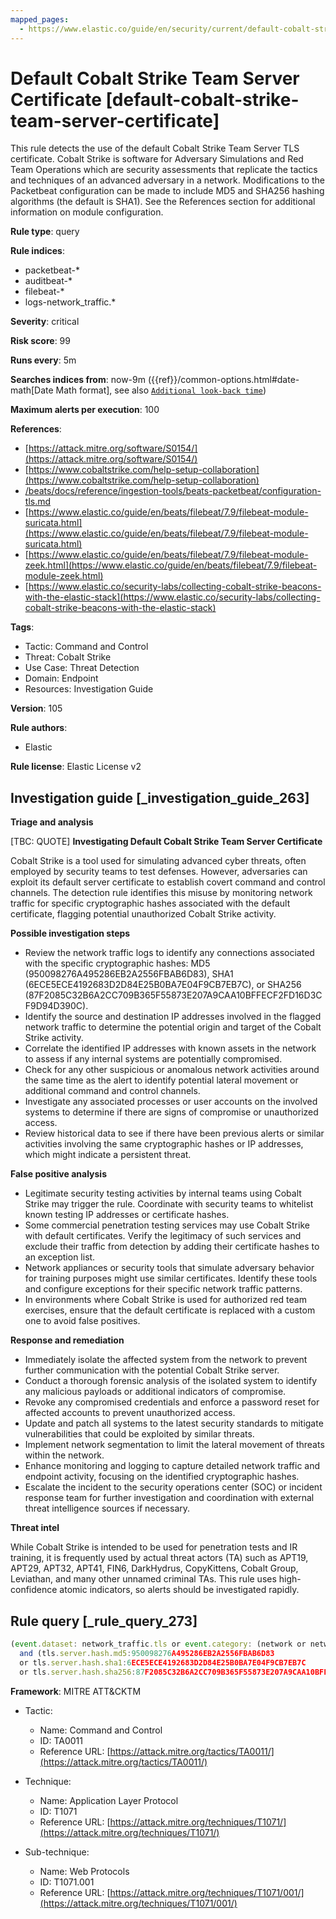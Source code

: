 ```yaml
---
mapped_pages:
  - https://www.elastic.co/guide/en/security/current/default-cobalt-strike-team-server-certificate.html
---
```


# Default Cobalt Strike Team Server Certificate [default-cobalt-strike-team-server-certificate]

This rule detects the use of the default Cobalt Strike Team Server TLS certificate. Cobalt Strike is software for Adversary Simulations and Red Team Operations which are security assessments that replicate the tactics and techniques of an advanced adversary in a network. Modifications to the Packetbeat configuration can be made to include MD5 and SHA256 hashing algorithms (the default is SHA1). See the References section for additional information on module configuration.

**Rule type**: query

**Rule indices**:

* packetbeat-*
* auditbeat-*
* filebeat-*
* logs-network_traffic.*

**Severity**: critical

**Risk score**: 99

**Runs every**: 5m

**Searches indices from**: now-9m ({{ref}}/common-options.html#date-math[Date Math format], see also [`Additional look-back time`](docs-content://solutions/security/detect-and-alert/create-detection-rule.md#rule-schedule))

**Maximum alerts per execution**: 100

**References**:

* [https://attack.mitre.org/software/S0154/](https://attack.mitre.org/software/S0154/)
* [https://www.cobaltstrike.com/help-setup-collaboration](https://www.cobaltstrike.com/help-setup-collaboration)
* [/beats/docs/reference/ingestion-tools/beats-packetbeat/configuration-tls.md](beats://reference/packetbeat/configuration-tls.md)
* [https://www.elastic.co/guide/en/beats/filebeat/7.9/filebeat-module-suricata.html](https://www.elastic.co/guide/en/beats/filebeat/7.9/filebeat-module-suricata.html)
* [https://www.elastic.co/guide/en/beats/filebeat/7.9/filebeat-module-zeek.html](https://www.elastic.co/guide/en/beats/filebeat/7.9/filebeat-module-zeek.html)
* [https://www.elastic.co/security-labs/collecting-cobalt-strike-beacons-with-the-elastic-stack](https://www.elastic.co/security-labs/collecting-cobalt-strike-beacons-with-the-elastic-stack)

**Tags**:

* Tactic: Command and Control
* Threat: Cobalt Strike
* Use Case: Threat Detection
* Domain: Endpoint
* Resources: Investigation Guide

**Version**: 105

**Rule authors**:

* Elastic

**Rule license**: Elastic License v2

## Investigation guide [_investigation_guide_263]

**Triage and analysis**

[TBC: QUOTE]
**Investigating Default Cobalt Strike Team Server Certificate**

Cobalt Strike is a tool used for simulating advanced cyber threats, often employed by security teams to test defenses. However, adversaries can exploit its default server certificate to establish covert command and control channels. The detection rule identifies this misuse by monitoring network traffic for specific cryptographic hashes associated with the default certificate, flagging potential unauthorized Cobalt Strike activity.

**Possible investigation steps**

* Review the network traffic logs to identify any connections associated with the specific cryptographic hashes: MD5 (950098276A495286EB2A2556FBAB6D83), SHA1 (6ECE5ECE4192683D2D84E25B0BA7E04F9CB7EB7C), or SHA256 (87F2085C32B6A2CC709B365F55873E207A9CAA10BFFECF2FD16D3CF9D94D390C).
* Identify the source and destination IP addresses involved in the flagged network traffic to determine the potential origin and target of the Cobalt Strike activity.
* Correlate the identified IP addresses with known assets in the network to assess if any internal systems are potentially compromised.
* Check for any other suspicious or anomalous network activities around the same time as the alert to identify potential lateral movement or additional command and control channels.
* Investigate any associated processes or user accounts on the involved systems to determine if there are signs of compromise or unauthorized access.
* Review historical data to see if there have been previous alerts or similar activities involving the same cryptographic hashes or IP addresses, which might indicate a persistent threat.

**False positive analysis**

* Legitimate security testing activities by internal teams using Cobalt Strike may trigger the rule. Coordinate with security teams to whitelist known testing IP addresses or certificate hashes.
* Some commercial penetration testing services may use Cobalt Strike with default certificates. Verify the legitimacy of such services and exclude their traffic from detection by adding their certificate hashes to an exception list.
* Network appliances or security tools that simulate adversary behavior for training purposes might use similar certificates. Identify these tools and configure exceptions for their specific network traffic patterns.
* In environments where Cobalt Strike is used for authorized red team exercises, ensure that the default certificate is replaced with a custom one to avoid false positives.

**Response and remediation**

* Immediately isolate the affected system from the network to prevent further communication with the potential Cobalt Strike server.
* Conduct a thorough forensic analysis of the isolated system to identify any malicious payloads or additional indicators of compromise.
* Revoke any compromised credentials and enforce a password reset for affected accounts to prevent unauthorized access.
* Update and patch all systems to the latest security standards to mitigate vulnerabilities that could be exploited by similar threats.
* Implement network segmentation to limit the lateral movement of threats within the network.
* Enhance monitoring and logging to capture detailed network traffic and endpoint activity, focusing on the identified cryptographic hashes.
* Escalate the incident to the security operations center (SOC) or incident response team for further investigation and coordination with external threat intelligence sources if necessary.

**Threat intel**

While Cobalt Strike is intended to be used for penetration tests and IR training, it is frequently used by actual threat actors (TA) such as APT19, APT29, APT32, APT41, FIN6, DarkHydrus, CopyKittens, Cobalt Group, Leviathan, and many other unnamed criminal TAs. This rule uses high-confidence atomic indicators, so alerts should be investigated rapidly.


## Rule query [_rule_query_273]

```js
(event.dataset: network_traffic.tls or event.category: (network or network_traffic))
  and (tls.server.hash.md5:950098276A495286EB2A2556FBAB6D83
  or tls.server.hash.sha1:6ECE5ECE4192683D2D84E25B0BA7E04F9CB7EB7C
  or tls.server.hash.sha256:87F2085C32B6A2CC709B365F55873E207A9CAA10BFFECF2FD16D3CF9D94D390C)
```

**Framework**: MITRE ATT&CKTM

* Tactic:

    * Name: Command and Control
    * ID: TA0011
    * Reference URL: [https://attack.mitre.org/tactics/TA0011/](https://attack.mitre.org/tactics/TA0011/)

* Technique:

    * Name: Application Layer Protocol
    * ID: T1071
    * Reference URL: [https://attack.mitre.org/techniques/T1071/](https://attack.mitre.org/techniques/T1071/)

* Sub-technique:

    * Name: Web Protocols
    * ID: T1071.001
    * Reference URL: [https://attack.mitre.org/techniques/T1071/001/](https://attack.mitre.org/techniques/T1071/001/)



